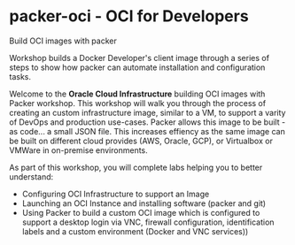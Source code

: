 # packer-oci - OCI for Developers
Build OCI images with packer

Workshop builds a Docker Developer's client image through a series of steps to show how packer can automate installation and configuration tasks.

Welcome to the **Oracle Cloud Infrastructure**   building OCI images with Packer workshop. This workshop will walk you through the process of creating an custom infrastructure image, similar to a VM, to support a varity of DevOps and production use-cases.  Packer allows this image to be built - as code... a small JSON file.  This increases effiency as the same image can be built on different cloud provides (AWS, Oracle, GCP), or Virtualbox or VMWare in on-premise environments.

As part of this workshop, you will complete labs helping you to better understand:

- Configuring OCI Infrastructure to support an Image
- Launching an OCI Instance and installing software (packer and git)
- Using Packer to build a custom OCI image which is configured to support a desktop login via VNC, firewall configuration, identification labels  and a custom environment (Docker and VNC services))

